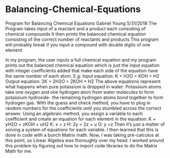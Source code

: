 # Balancing-Chemical-Equations
Program for Balancing Chemical Equations
Gabriel Young
5/31/2018
The Program takes input of a reactant and a product each consisting of chemical compounds
It then prints the balanced chemical equation consisting of the correct number of reactants and products
This program will probably break if you input a compound with double digits of one element

In my program, the user inputs a full chemical equation and my program prints out the balanced chemical equation which is just the input equation with integer coefficients added that make each side of the equation have the same number of each atom. E.g:
Input equation: K + H2O = KOH + H2
Output equation: 2K + 2H2O = 2KOH + H2
The above equations represent what happens when pure potassium is dropped in water: Potassium atoms take one oxygen and one hydrogen atom from water molecules to form potassium hydroxide- the remaining hydrogen atoms bond together to form hydrogen gas.
With the guess and check method, you have to plug in random numbers for the coefficients until you stumbled across the correct answer. Using an algebraic method, you assign a variable to each coefficient and create an equation for each element in the equation:
	K + yH2O = zKOH + uH2
	K: x = z
	H: 2y = 2z + u
	O: y =z
Then it’s just a matter of solving a system of equations for each variable. I then learned that this is done in code with a bunch Matrix math. Now, I was taking pre-calculus at this point, so Linear Algebra was thoroughly over my head. I worked around this problem by figuring out how to import code libraries to do the Matrix Math for me.
